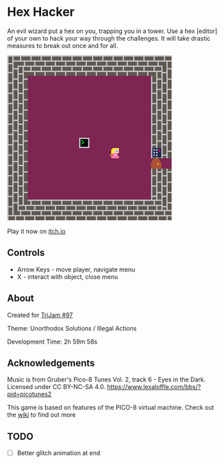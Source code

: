 # Hex Hacker
An evil wizard put a hex on you, trapping you in a tower. 
Use a hex [editor] of your own to hack your way through the challenges. 
It will take drastic measures to break out once and for all.

[![Princess in locked room with computer terminal](screenshots/cover.png)](https://caterpillargames.itch.io/hex-hacker)

Play it now on [itch.io](https://caterpillargames.itch.io/hex-hacker)

## Controls
* Arrow Keys - move player, navigate menu
* X - interact with object, close menu




## About
Created for [TriJam #97](https://itch.io/jam/trijam-97/entries)

Theme: Unorthodox Solutions / Illegal Actions

Development Time: 2h 59m 58s

## Acknowledgements
Music is from Gruber's Pico-8 Tunes Vol. 2, track 6 - Eyes in the Dark.
Licensed under CC BY-NC-SA 4.0.
https://www.lexaloffle.com/bbs/?pid=picotunes2

This game is based on features of the PICO-8 virtual machine.
Check out the [wiki](https://pico-8.fandom.com/wiki/Memory) to find out more


## TODO
- [ ] Better glitch animation at end

